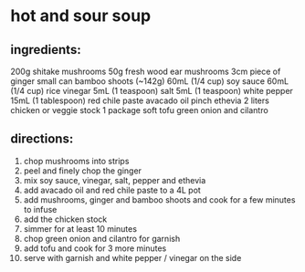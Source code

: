 # hot and sour soup

## ingredients:

200g shitake mushrooms
50g fresh wood ear mushrooms
3cm piece of ginger
small can bamboo shoots (~142g)
60mL (1/4 cup) soy sauce
60mL (1/4 cup) rice vinegar
5mL (1 teaspoon) salt
5mL (1 teaspoon) white pepper
15mL (1 tablespoon) red chile paste
avacado oil
pinch ethevia
2 liters chicken or veggie stock
1 package soft tofu
green onion and cilantro

## directions:

1. chop mushrooms into strips
1. peel and finely chop the ginger
1. mix soy sauce, vinegar, salt, pepper and ethevia
1. add avacado oil and red chile paste to a 4L pot
1. add mushrooms, ginger and bamboo shoots and cook for a few minutes to infuse
1. add the chicken stock
1. simmer for at least 10 minutes
1. chop green onion and cilantro for garnish
1. add tofu and cook for 3 more minutes
1. serve with garnish and white pepper / vinegar on the side
